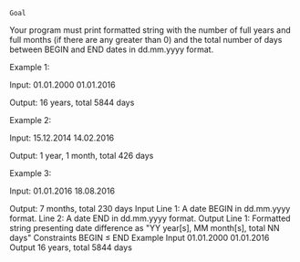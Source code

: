 	Goal
Your program must print formatted string with the number of full years and full months (if there are any greater than 0) and the total number of days between BEGIN and END dates in dd.mm.yyyy format.

Example 1:

Input:
01.01.2000
01.01.2016

Output:
16 years, total 5844 days

Example 2:

Input:
15.12.2014
14.02.2016

Output:
1 year, 1 month, total 426 days

Example 3:

Input:
01.01.2016
18.08.2016

Output:
7 months, total 230 days
Input
Line 1: A date BEGIN in dd.mm.yyyy format.
Line 2: A date END in dd.mm.yyyy format.
Output
Line 1: Formatted string presenting date difference as "YY year[s], MM month[s], total NN days"
Constraints
BEGIN ≤ END
Example
Input
01.01.2000
01.01.2016
Output
16 years, total 5844 days